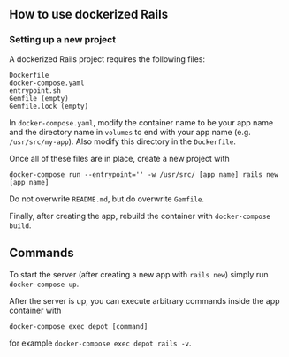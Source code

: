 ## How to use dockerized Rails

### Setting up a new project

A dockerized Rails project requires the following files:

```
Dockerfile
docker-compose.yaml
entrypoint.sh
Gemfile (empty)
Gemfile.lock (empty)
```

In `docker-compose.yaml`, modify the container name to be your app name and the directory name in
`volumes` to end with your app name (e.g. `/usr/src/my-app`). Also modify this directory in the `Dockerfile`.

Once all of these files are in place, create a new project with

```
docker-compose run --entrypoint='' -w /usr/src/ [app name] rails new [app name]
```

Do not overwrite `README.md`, but do overwrite `Gemfile`.

Finally, after creating the app, rebuild the container with `docker-compose build`.

## Commands

To start the server (after creating a new app with `rails new`) simply run `docker-compose up`.

After the server is up, you can execute arbitrary commands inside the app container with

```
docker-compose exec depot [command]
```

for example `docker-compose exec depot rails -v`.
